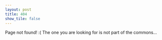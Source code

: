 ```yaml
---
layout: post
title: 404
show_tile: false
---
```


Page not found! :(
The one you are looking for is not part of the commons...
